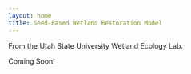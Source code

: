 ```yaml
---
layout: home
title: Seed-Based Wetland Restoration Model
---
```


From the Utah State University Wetland Ecology Lab.

Coming Soon!

